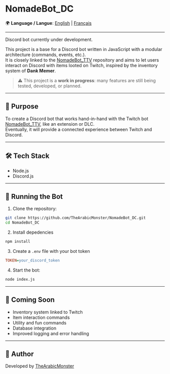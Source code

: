 # NomadeBot_DC

🌍 **Language / Langue**:
[English](./README.en.md) | [Français](./README.md)

---

Discord bot currently under development.

This project is a base for a Discord bot written in JavaScript with a modular architecture (commands, events, etc.).  
It is closely linked to the [NomadeBot_TTV](https://github.com/TheArabicMonster/NomadeBot_TTV) repository and aims to let users interact on Discord with items looted on Twitch, inspired by the inventory system of **Dank Memer**.

> ⚠️ This project is a **work in progress**: many features are still being tested, developed, or planned.

---

## 🎯 Purpose

To create a Discord bot that works hand-in-hand with the Twitch bot [NomadeBot_TTV](https://github.com/TheArabicMonster/NomadeBot_TTV), like an extension or DLC.  
Eventually, it will provide a connected experience between Twitch and Discord.

---

## 🛠️ Tech Stack

- Node.js
- Discord.js

---

## 🚀 Running the Bot

1. Clone the repository:
```bash
git clone https://github.com/TheArabicMonster/NomadeBot_DC.git
cd NomadeBot_DC
```
2. Install depedencies
```bash
npm install
```
3. Create a `.env` file with your bot token
```ini
TOKEN=your_discord_token
```
4. Start the bot:
```bash
node index.js
```

---

## 🔮 Coming Soon

- Inventory system linked to Twitch  
- Item interaction commands  
- Utility and fun commands  
- Database integration  
- Improved logging and error handling

---

## 👤 Author

Developed by [TheArabicMonster](https://github.com/TheArabicMonster)
